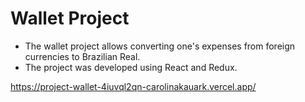 # Wallet Project
- The wallet project allows converting one's expenses from foreign currencies to Brazilian Real. 
- The project was developed using React and Redux.

https://project-wallet-4iuvql2qn-carolinakauark.vercel.app/
